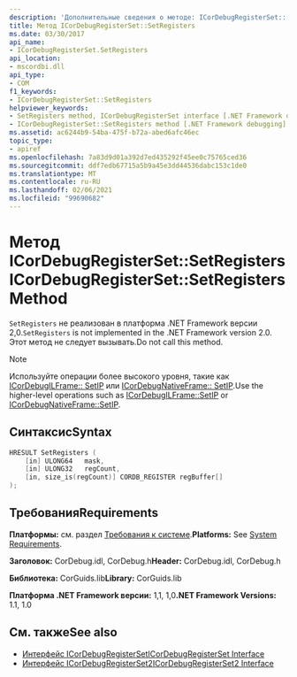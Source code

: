 ```yaml
---
description: 'Дополнительные сведения о методе: ICorDebugRegisterSet:: SetRegisters'
title: Метод ICorDebugRegisterSet::SetRegisters
ms.date: 03/30/2017
api_name:
- ICorDebugRegisterSet.SetRegisters
api_location:
- mscordbi.dll
api_type:
- COM
f1_keywords:
- ICorDebugRegisterSet::SetRegisters
helpviewer_keywords:
- SetRegisters method, ICorDebugRegisterSet interface [.NET Framework debugging]
- ICorDebugRegisterSet::SetRegisters method [.NET Framework debugging]
ms.assetid: ac6244b9-54ba-475f-b72a-abed6afc46ec
topic_type:
- apiref
ms.openlocfilehash: 7a83d9d01a392d7ed435292f45ee0c75765ced36
ms.sourcegitcommit: ddf7edb67715a5b9a45e3dd44536dabc153c1de0
ms.translationtype: MT
ms.contentlocale: ru-RU
ms.lasthandoff: 02/06/2021
ms.locfileid: "99690682"
---
```

# <a name="icordebugregistersetsetregisters-method"></a><span data-ttu-id="6cb89-103">Метод ICorDebugRegisterSet::SetRegisters</span><span class="sxs-lookup"><span data-stu-id="6cb89-103">ICorDebugRegisterSet::SetRegisters Method</span></span>

<span data-ttu-id="6cb89-104">`SetRegisters` не реализован в платформа .NET Framework версии 2,0.</span><span class="sxs-lookup"><span data-stu-id="6cb89-104">`SetRegisters` is not implemented in the .NET Framework version 2.0.</span></span> <span data-ttu-id="6cb89-105">Этот метод не следует вызывать.</span><span class="sxs-lookup"><span data-stu-id="6cb89-105">Do not call this method.</span></span>  
  
> [!NOTE]
> <span data-ttu-id="6cb89-106">Используйте операции более высокого уровня, такие как [ICorDebugILFrame:: SetIP](icordebugilframe-setip-method.md) или [ICorDebugNativeFrame:: SetIP](icordebugnativeframe-setip-method.md).</span><span class="sxs-lookup"><span data-stu-id="6cb89-106">Use the higher-level operations such as [ICorDebugILFrame::SetIP](icordebugilframe-setip-method.md) or [ICorDebugNativeFrame::SetIP](icordebugnativeframe-setip-method.md).</span></span>  
  
## <a name="syntax"></a><span data-ttu-id="6cb89-107">Синтаксис</span><span class="sxs-lookup"><span data-stu-id="6cb89-107">Syntax</span></span>  
  
```cpp  
HRESULT SetRegisters (  
    [in] ULONG64   mask,  
    [in] ULONG32   regCount,  
    [in, size_is(regCount)] CORDB_REGISTER regBuffer[]  
);  
```  
  
## <a name="requirements"></a><span data-ttu-id="6cb89-108">Требования</span><span class="sxs-lookup"><span data-stu-id="6cb89-108">Requirements</span></span>  

 <span data-ttu-id="6cb89-109">**Платформы:** см. раздел [Требования к системе](../../get-started/system-requirements.md).</span><span class="sxs-lookup"><span data-stu-id="6cb89-109">**Platforms:** See [System Requirements](../../get-started/system-requirements.md).</span></span>  
  
 <span data-ttu-id="6cb89-110">**Заголовок:** CorDebug.idl, CorDebug.h</span><span class="sxs-lookup"><span data-stu-id="6cb89-110">**Header:** CorDebug.idl, CorDebug.h</span></span>  
  
 <span data-ttu-id="6cb89-111">**Библиотека:** CorGuids.lib</span><span class="sxs-lookup"><span data-stu-id="6cb89-111">**Library:** CorGuids.lib</span></span>  
  
 <span data-ttu-id="6cb89-112">**Платформа .NET Framework версии:** 1,1, 1,0</span><span class="sxs-lookup"><span data-stu-id="6cb89-112">**.NET Framework Versions:** 1.1, 1.0</span></span>  
  
## <a name="see-also"></a><span data-ttu-id="6cb89-113">См. также</span><span class="sxs-lookup"><span data-stu-id="6cb89-113">See also</span></span>

- [<span data-ttu-id="6cb89-114">Интерфейс ICorDebugRegisterSet</span><span class="sxs-lookup"><span data-stu-id="6cb89-114">ICorDebugRegisterSet Interface</span></span>](icordebugregisterset-interface.md)
- [<span data-ttu-id="6cb89-115">Интерфейс ICorDebugRegisterSet2</span><span class="sxs-lookup"><span data-stu-id="6cb89-115">ICorDebugRegisterSet2 Interface</span></span>](icordebugregisterset2-interface.md)
